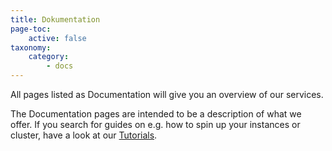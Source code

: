 ```yaml
---
title: Dokumentation
page-toc:
    active: false
taxonomy:
    category:
        - docs
---
```


All pages listed as Documentation will give you an overview of our services.

The Documentation pages are intended to be a description of what we offer. If you search for guides on e.g. how to spin up your instances or cluster, have a look at our [Tutorials](../03.Tutorials/docs.en.md).